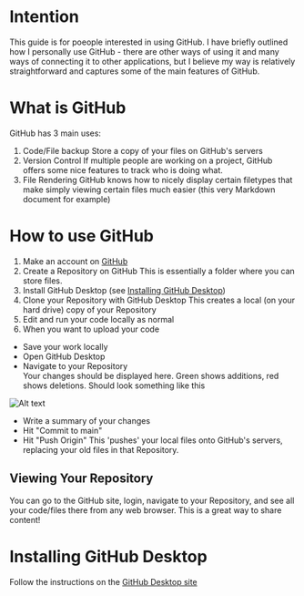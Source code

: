 # Intention
This guide is for poeople interested in using GitHub. I have briefly outlined how I personally use GitHub - there are other ways of using it and many ways of connecting it to other applications, but I believe my way is relatively straightforward and captures some of the main features of GitHub.

# What is GitHub
GitHub has 3 main uses:
1. Code/File backup
Store a copy of your files on GitHub's servers
1. Version Control
If multiple people are working on a project, GitHub offers some nice features to track who is doing what.
1. File Rendering
GitHub knows how to nicely display certain filetypes that make simply viewing certain files much easier (this very Markdown document for example)

# How to use GitHub
1. Make an account on [GitHub](https://github.com/)
1. Create a Repository on GitHub
This is essentially a folder where you can store files.
1. Install GitHub Desktop (see [Installing GitHub Desktop](#installing-github-desktop))
1. Clone your Repository with GitHub Desktop
This creates a local (on your hard drive) copy of your Repository
1. Edit and run your code locally as normal
1. When you want to upload your code
* Save your work locally  
* Open GitHub Desktop  
* Navigate to your Repository  
Your changes should be displayed here. Green shows additions, red shows deletions. Should look something like this  

![Alt text](images/GitHub_Desktop_commit.png)

* Write a summary of your changes
* Hit "Commit to main"
* Hit "Push Origin"
This 'pushes' your local files onto GitHub's servers, replacing your old files in that Repository.

## Viewing Your Repository
You can go to the GitHub site, login, navigate to your Repository, and see all your code/files there from any web browser. This is a great way to share content!

# Installing GitHub Desktop
Follow the instructions on the [GitHub Desktop site](https://desktop.github.com/)